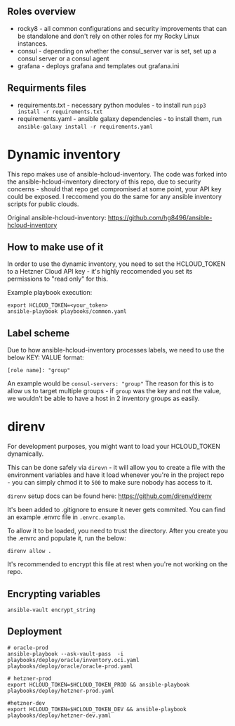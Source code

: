 
## Roles overview

+ rocky8 - all common configurations and security improvements that can be standalone and don't rely on other roles for my Rocky Linux instances.  
+ consul - depending on whether the consul_server var is set, set up a consul server or a consul agent
+ grafana - deploys grafana and templates out grafana.ini



## Requirments files
+ requirements.txt - necessary python modules - to install run `pip3 install -r requirements.txt`
+ requirements.yaml - ansible galaxy dependencies - to install them, run `ansible-galaxy install -r requirements.yaml`

# Dynamic inventory

This repo makes use of ansible-hcloud-inventory. The code was forked into the ansible-hcloud-inventory directory of this repo, due to security concerns - should that repo get compromised at some point, your API key could be exposed. I reccomend you do the same for any ansible inventory scripts for public clouds.  

Original ansible-hcloud-inventory: https://github.com/hg8496/ansible-hcloud-inventory

## How to make use of it

In order to use the dynamic inventory, you need to set the HCLOUD_TOKEN to a Hetzner Cloud API key - it's highly reccomended you set its permissions to "read only" for this.

Example playbook execution:
```
export HCLOUD_TOKEN=<your_token>
ansible-playbook playbooks/common.yaml
```

## Label scheme

Due to how ansible-hcloud-inventory processes labels, we need to use the below KEY: VALUE format:
```
[role name]: "group"
```

An example would be `consul-servers: "group"`
The reason for this is to allow us to target multiple groups - if `group` was the key and not the value, we wouldn't be able to have a host in 2 inventory groups as easily.

# direnv

For development purposes, you might want to load your HCLOUD_TOKEN dynamically.

This can be done safely via `direvn` - it will allow you to create a file with the environment variables and have it load whenever you're in the project repo - you can simply chmod it to `500` to make sure nobody has access to it.

`direnv` setup docs can be found here: https://github.com/direnv/direnv

It's been added to .gitignore to ensure it never gets commited. You can find an example .envrc file in `.envrc.example`.

To allow it to be loaded, you need to trust the directory. After you create you the .envrc and populate it, run the below:

```
direnv allow .
```

It's recommended to encrypt this file at rest when you're not working on the repo.

## Encrypting variables

```
ansible-vault encrypt_string
```

## Deployment

```
# oracle-prod
ansible-playbook --ask-vault-pass  -i playbooks/deploy/oracle/inventory.oci.yaml playbooks/deploy/oracle/oracle-prod.yaml

# hetzner-prod
export HCLOUD_TOKEN=$HCLOUD_TOKEN_PROD && ansible-playbook playbooks/deploy/hetzner-prod.yaml

#hetzner-dev
export HCLOUD_TOKEN=$HCLOUD_TOKEN_DEV && ansible-playbook playbooks/deploy/hetzner-dev.yaml

```

